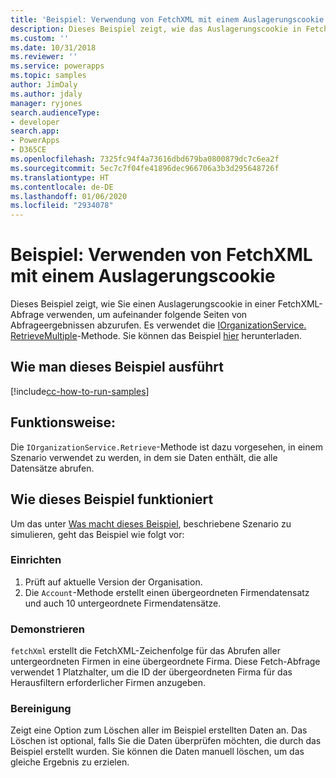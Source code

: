 ```yaml
---
title: 'Beispiel: Verwendung von FetchXML mit einem Auslagerungscookie (Common Data Service) | Microsoft-Dokumentation'
description: Dieses Beispiel zeigt, wie das Auslagerungscookie in FetchXML verwendet wird
ms.custom: ''
ms.date: 10/31/2018
ms.reviewer: ''
ms.service: powerapps
ms.topic: samples
author: JimDaly
ms.author: jdaly
manager: ryjones
search.audienceType:
- developer
search.app:
- PowerApps
- D365CE
ms.openlocfilehash: 7325fc94f4a73616dbd679ba0800879dc7c6ea2f
ms.sourcegitcommit: 5ec7c7f04fe41896dec966706a3b3d295648726f
ms.translationtype: HT
ms.contentlocale: de-DE
ms.lasthandoff: 01/06/2020
ms.locfileid: "2934078"
---
```

# <a name="sample-use-fetchxml-with-a-paging-cookie"></a>Beispiel: Verwenden von FetchXML mit einem Auslagerungscookie

<!-- This could be greatly simplified IMHO 
https://docs.microsoft.com/dynamics365/customer-engagement/developer/org-service/sample-use-fetchxml-paging-cookie
-->
Dieses Beispiel zeigt, wie Sie einen Auslagerungscookie in einer FetchXML-Abfrage verwenden, um aufeinander folgende Seiten von Abfrageergebnissen abzurufen. Es verwendet die [IOrganizationService. RetrieveMultiple](https://docs.microsoft.com/dotnet/api/microsoft.xrm.sdk.iorganizationservice.retrievemultiple?view=dynamics-general-ce-9)-Methode. Sie können das Beispiel [hier](https://github.com/Microsoft/PowerApps-Samples/tree/master/cds/orgsvc/C%23/UseFetchXMLWithPaging) herunterladen.

## <a name="how-to-run-this-sample"></a>Wie man dieses Beispiel ausführt

[!include[cc-how-to-run-samples](../../includes/cc-how-to-run-samples.md)]

## <a name="what-this-sample-does"></a>Funktionsweise:

Die `IOrganizationService.Retrieve`-Methode ist dazu vorgesehen, in einem Szenario verwendet zu werden, in dem sie Daten enthält, die alle Datensätze abrufen.

## <a name="how-this-sample-works"></a>Wie dieses Beispiel funktioniert

Um das unter [Was macht dieses Beispiel](#what-this-sample-does), beschriebene Szenario zu simulieren, geht das Beispiel wie folgt vor:

### <a name="setup"></a>Einrichten

1. Prüft auf aktuelle Version der Organisation.
1. Die `Account`-Methode erstellt einen übergeordneten Firmendatensatz und auch 10 untergeordnete Firmendatensätze.

### <a name="demonstrate"></a>Demonstrieren

`fetchXml` erstellt die FetchXML-Zeichenfolge für das Abrufen aller untergeordneten Firmen in eine übergeordnete Firma. Diese Fetch-Abfrage verwendet 1 Platzhalter, um die ID der übergeordneten Firma für das Herausfiltern erforderlicher Firmen anzugeben.

### <a name="clean-up"></a>Bereinigung

Zeigt eine Option zum Löschen aller im Beispiel erstellten Daten an. Das Löschen ist optional, falls Sie die Daten überprüfen möchten, die durch das Beispiel erstellt wurden. Sie können die Daten manuell löschen, um das gleiche Ergebnis zu erzielen.

